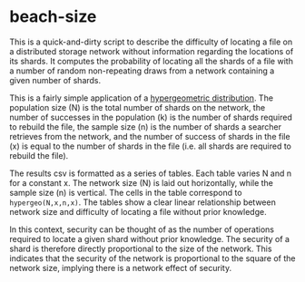 # beach-size
This is a quick-and-dirty script to describe the difficulty of locating a file on a distributed storage network without information regarding the locations of its shards. It computes the probability of locating all the shards of a file with a number of random non-repeating draws from a network containing a given number of shards.

This is a fairly simple application of a [hypergeometric distribution](https://en.wikipedia.org/wiki/Hypergeometric_distribution). The population size (N) is the total number of shards on the network, the number of successes in the population (k) is the number of shards required to rebuild the file, the sample size (n) is the number of shards a searcher retrieves from the network, and the number of success of shards in the file (x) is equal to the number of shards in the file (i.e. all shards are required to rebuild the file).

The results csv is formatted as a series of tables. Each table varies N and n for a constant x. The network size (N) is laid out horizontally, while the sample size (n) is vertical. The cells in the table correspond to ```hypergeo(N,x,n,x)```.  The tables show a clear linear relationship between network size and difficulty of locating a file without prior knowledge.

In this context, security can be thought of as the number of operations required to locate a given shard without prior knowledge. The security of a shard is therefore directly proportional to the size of the network. This indicates that the security of the network is proportional to the square of the network size, implying there is a network effect of security.
